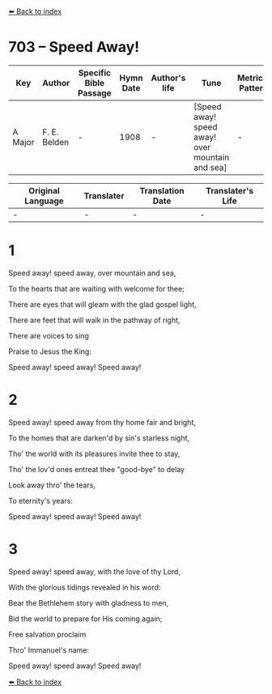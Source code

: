 [⬅️ Back to index](../README.md)

# 703 – Speed Away!

Key | Author   | Specific Bible Passage     |Hymn Date |Author's life |Tune |Metrical Pattern   |Composer/Source
-- | --------- | ---------------------------|----------|--------------|-----|-------------------|-------------  
A Major |F. E. Belden |- |1908 |- |[Speed away!  speed away! over mountain and sea] |- |-

Original Language | Translater | Translation Date   | Translater's Life  
----------------- | --------- | --------------------|-------------     
\- |- |- |-




# 1

Speed away!  speed away, over mountain and sea,

To the hearts that are waiting with welcome for thee;

There are eyes that will gleam with the glad gospel light,

There are feet that will walk in the pathway of right,

There are voices to sing  

Praise to Jesus the King:

Speed away!  speed away!  Speed away!



# 2

Speed away!  speed away from thy home fair and bright,

To the homes that are darken'd by sin's starless night,

Tho' the world with its pleasures invite thee to stay,

Tho' the lov'd ones entreat thee "good-bye" to delay

Look away thro' the tears,

To eternity's years:

Speed away!  speed away!  Speed away!



# 3

Speed away!  speed away, with the love of thy Lord,

With the glorious tidings revealed in his word:

Bear the Bethlehem story with gladness to men,

Bid the world to prepare for His coming again;

Free salvation proclaim 

Thro' Immanuel's name:  

Speed away!  speed away!  Speed away!



[⬅️ Back to index](../README.md)
